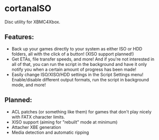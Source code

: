 # cortanaISO
Disc utility for XBMC4Xbox.

## Features:
- Back up your games directly to your system as either ISO or HDD folders, all with the click of a button! (XISO support planned!)
- Get ETAs, file transfer speeds, and more! And if you're not interested in all of that, you can run the script in the background and have it only notify you when a certain amount of progress has been made!
- Easily change ISO/XISO/HDD settings in the Script Settings menu! Enable/disable different output formats, run the script in background mode, and more!

## Planned:
- ACL patches (or something like them) for games that don't play nicely with FATX character limits.
- XISO support (aiming for "rebuilt" mode at minimum)
- Attacher XBE generation
- Media detection and automatic ripping
